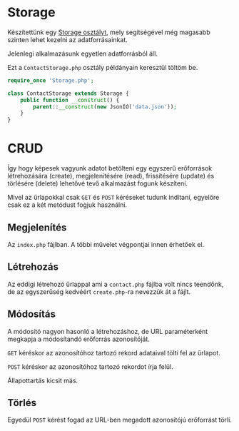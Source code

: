 # Storage

Készítettünk egy [Storage osztályt](https://valentinusz.github.io/notes/webprog/storage), mely segítségével még
magasabb szinten lehet kezelni az adatforrásainkat.

Jelenlegi alkalmazásunk egyetlen adatforrásból áll.

Ezt a `ContactStorage.php` osztály példányain keresztül töltöm be.

```php
require_once 'Storage.php';

class ContactStorage extends Storage {
    public function __construct() {
        parent::__construct(new JsonIO('data.json'));
    }
}
```

# CRUD

Így hogy képesek vagyunk adatot betölteni egy egyszerű erőforrások létrehozására (create), megjelenítésére (read),
frissítésére (update) és törlésére (delete) lehetővé tevő alkalmazást fogunk készíteni.

Mivel az űrlapokkal csak `GET` és `POST` kéréseket tudunk indítani, egyelőre csak ez a két metódust fogjuk használni.

## Megjelenítés
Az `index.php` fájlban. A többi művelet végpontjai innen érhetőek el.

## Létrehozás

Az eddigi létrehozó űrlappal ami a `contact.php` fájlba volt nincs teendőnk, de az egyszerűség
kedvéért `create.php`-ra nevezzük át a fájlt.

## Módosítás

A módosító nagyon hasonló a létrehozáshoz, de URL paraméterként megkapja a módosítandó erőforrás azonosítóját.

`GET` kéréskor az azonosítóhoz tartozó rekord adataival tölti fel az űrlapot.

`POST` kéréskor az azonosítóhoz tartozó rekordot írja felül.

Állapottartás kicsit más.

## Törlés

Egyedül `POST` kérést fogad az URL-ben megadott azonosítójú erőforrást törli.